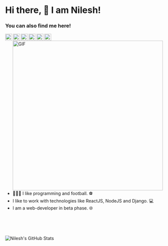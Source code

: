 # Hi there, 👋 I am Nilesh!

### You can also find me here!
<a href="https://twitter.com/NileshDas15">
  <img align="left" alt="Nilesh Das | Twitter" width="22px" src="https://cdn.jsdelivr.net/npm/simple-icons@v3/icons/twitter.svg" />
</a>
<a href="https://github.com/nileshdas">
  <img align="left" alt="Nilesh's Github" width="22px" src="https://cdn.jsdelivr.net/npm/simple-icons@v3/icons/github.svg" />
</a>
<a href="https://www.linkedin.com/in/nilesh-das1/">
  <img align="left" alt="Nilesh's LinkdeIN" width="22px" src="https://cdn.jsdelivr.net/npm/simple-icons@v3/icons/linkedin.svg" />
</a>
<a href="https://www.instagram.com/nilesh__das/">
  <img align="left" alt="Nilesh's Instagram" width="22px" src="https://cdn.jsdelivr.net/npm/simple-icons@v3/icons/instagram.svg" />
</a>
<a href="https://medium.com/@nileshdas_12546/">
  <img align="left" alt="Nilesh's Medium" width="22px" src="https://cdn.jsdelivr.net/npm/simple-icons@v3/icons/medium.svg" />
</a>
<a href="https://codepen.io/nileshdas-the-lessful">
  <img align="left" alt="Nilesh's Medium" width="22px" src="https://cdn.jsdelivr.net/npm/simple-icons@v3/icons/codepen.svg" />
</a>





<br />


 <img align="right" alt="GIF" src="https://media.giphy.com/media/13HgwGsXF0aiGY/giphy.gif" width="480px"/>

 <br />

- 👩🏾‍💻 I like programming and football. :soccer:
- I like to work with technologies like ReactJS, NodeJS and Django. :computer:
- I am a web-developer in beta phase. :globe_with_meridians:

<br />
<br />
<br />







![Nilesh's GitHub Stats](https://github-readme-stats.vercel.app/api?username=nileshdas&show_icons=true&theme=radical)
